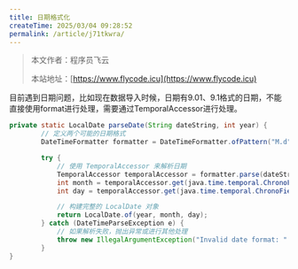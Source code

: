 ```yaml
---
title: 日期格式化
createTime: 2025/03/04 09:28:52
permalink: /article/j71tkwra/
---
```

> 本文作者：程序员飞云
>
> 本站地址：[https://www.flycode.icu](https://www.flycode.icu)



目前遇到日期问题，比如现在数据导入时候，日期有9.01、9.1格式的日期，不能直接使用format进行处理，需要通过TemporalAccessor进行处理。
```java
private static LocalDate parseDate(String dateString, int year) {
		// 定义两个可能的日期格式
		DateTimeFormatter formatter = DateTimeFormatter.ofPattern("M.d", Locale.US).withResolverStyle(ResolverStyle.STRICT);

		try {
			// 使用 TemporalAccessor 来解析日期
			TemporalAccessor temporalAccessor = formatter.parse(dateString);
			int month = temporalAccessor.get(java.time.temporal.ChronoField.MONTH_OF_YEAR);
			int day = temporalAccessor.get(java.time.temporal.ChronoField.DAY_OF_MONTH);

			// 构建完整的 LocalDate 对象
			return LocalDate.of(year, month, day);
		} catch (DateTimeParseException e) {
			// 如果解析失败，抛出异常或进行其他处理
			throw new IllegalArgumentException("Invalid date format: " + dateString, e);
		}
}
```